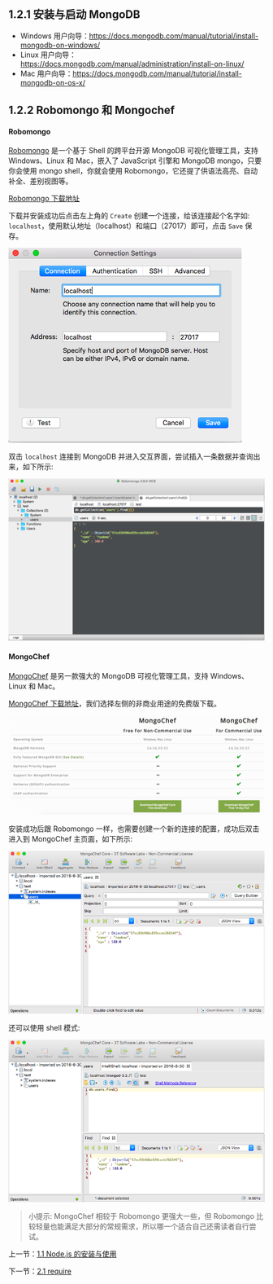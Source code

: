 ## 1.2.1 安装与启动 MongoDB

- Windows 用户向导：https://docs.mongodb.com/manual/tutorial/install-mongodb-on-windows/
- Linux 用户向导：https://docs.mongodb.com/manual/administration/install-on-linux/
- Mac 用户向导：https://docs.mongodb.com/manual/tutorial/install-mongodb-on-os-x/

## 1.2.2 Robomongo 和 Mongochef

#### Robomongo

[Robomongo](https://robomongo.org/) 是一个基于 Shell 的跨平台开源 MongoDB 可视化管理工具，支持 Windows、Linux 和 Mac，嵌入了 JavaScript 引擎和 MongoDB mongo，只要你会使用 mongo shell，你就会使用 Robomongo，它还提了供语法高亮、自动补全、差别视图等。

[Robomongo 下载地址](https://robomongo.org/download)

下载并安装成功后点击左上角的 `Create` 创建一个连接，给该连接起个名字如: `localhost`，使用默认地址（localhost）和端口（27017）即可，点击 `Save` 保存。

![](./img/1.2.1.png)


双击 `localhost` 连接到 MongoDB 并进入交互界面，尝试插入一条数据并查询出来，如下所示:

![](./img/1.2.2.png)


#### MongoChef

[MongoChef](http://3t.io/mongochef/) 是另一款强大的 MongoDB 可视化管理工具，支持 Windows、Linux 和 Mac。

[MongoChef 下载地址](http://3t.io/mongochef/#mongochef-download-compare)，我们选择左侧的非商业用途的免费版下载。

![](./img/1.2.3.png)

安装成功后跟 Robomongo 一样，也需要创建一个新的连接的配置，成功后双击进入到 MongoChef 主页面，如下所示:

![](./img/1.2.4.png)

还可以使用 shell 模式:

![](./img/1.2.5.png)

> 小提示: MongoChef 相较于 Robomongo 更强大一些，但 Robomongo 比较轻量也能满足大部分的常规需求，所以哪一个适合自己还需读者自行尝试。

上一节：[1.1 Node.js 的安装与使用](https://github.com/18820227745/shop-demo-node/blob/master/book/1.1%20Node.js%20%E7%9A%84%E5%AE%89%E8%A3%85%E4%B8%8E%E4%BD%BF%E7%94%A8.md)

下一节：[2.1 require](https://github.com/18820227745/shop-demo-node/blob/master/book/2.1%20require.md)